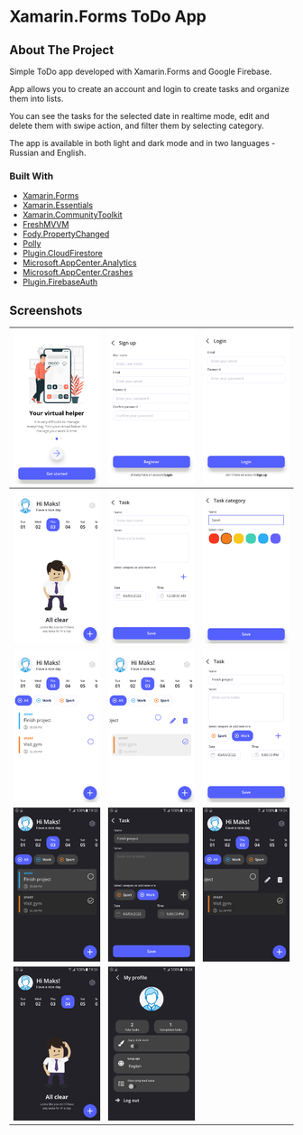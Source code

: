 <h1>Xamarin.Forms ToDo App</h1>

## About The Project

<p>Simple ToDo app developed with Xamarin.Forms and Google Firebase.</p>
<p>App allows you to create an account and login to create tasks and organize them into lists.</p>
<p>You can see the tasks for the selected date in realtime mode, edit and delete them with swipe action, and filter them by selecting category.</p>
<p>The app is available in both light and dark mode and in two languages - Russian and English.</p>

### Built With

* [Xamarin.Forms](https://docs.microsoft.com/en-us/xamarin/xamarin-forms/)
* [Xamarin.Essentials](https://docs.microsoft.com/en-us/xamarin/essentials/)
* [Xamarin.CommunityToolkit](https://docs.microsoft.com/en-us/xamarin/community-toolkit/)
* [FreshMVVM](https://github.com/rid00z/FreshMvvm)
* [Fody.PropertyChanged](https://github.com/Fody/PropertyChanged)
* [Polly](https://github.com/App-vNext/Polly)
* [Plugin.CloudFirestore](https://github.com/f-miyu/Plugin.CloudFirestore)
* [Microsoft.AppCenter.Analytics](https://www.nuget.org/packages/Microsoft.AppCenter.Analytics/)
* [Microsoft.AppCenter.Crashes](https://www.nuget.org/packages/Microsoft.AppCenter.Crashes/)
* [Plugin.FirebaseAuth](https://github.com/f-miyu/Plugin.FirebaseAuth)

## Screenshots
<table>
<thead>
  <tr>
    <th class="tg-0lax"><img src="https://github.com/reminmax/ToDoApp/blob/master/Screenshots/Screenshot_20220303-181216.png?raw=true" Width="240" /></th>
    <th class="tg-0lax"><img src="https://github.com/reminmax/ToDoApp/blob/master/Screenshots/Screenshot_20220303-181228.png?raw=true" Width="240" /></th>
    <th class="tg-0lax"><img src="https://github.com/reminmax/ToDoApp/blob/master/Screenshots/Screenshot_20220303-181239.png?raw=true" Width="240" /></th>
  </tr>
</thead>
<tbody>
  <tr>
    <td class="tg-0lax"><img src="https://github.com/reminmax/ToDoApp/blob/master/Screenshots/Screenshot_20220303-181438.png?raw=true" Width="240" /></td>
    <td class="tg-0lax"><img src="https://github.com/reminmax/ToDoApp/blob/master/Screenshots/Screenshot_20220303-181511.png?raw=true" Width="240" /></td>
    <td class="tg-0lax"><img src="https://github.com/reminmax/ToDoApp/blob/master/Screenshots/Screenshot_20220303-181618.png?raw=true" Width="240" /></td>
  </tr>
  <tr>
    <td class="tg-0lax"><img src="https://github.com/reminmax/ToDoApp/blob/master/Screenshots/Screenshot_20220303-183552.png?raw=true" Width="240" /></td>
    <td class="tg-0lax"><img src="https://github.com/reminmax/ToDoApp/blob/master/Screenshots/Screenshot_20220303-183710.png?raw=true" Width="240" /></td>
    <td class="tg-0lax"><img src="https://github.com/reminmax/ToDoApp/blob/master/Screenshots/Screenshot_20220303-193326.png?raw=true" Width="240" /></td>
  </tr>
  <tr>
    <td class="tg-0lax"><img src="https://github.com/reminmax/ToDoApp/blob/master/Screenshots/Screenshot_20220303-193357.png?raw=true" Width="240" /></td>
    <td class="tg-0lax"><img src="https://github.com/reminmax/ToDoApp/blob/master/Screenshots/Screenshot_20220303-193408.png?raw=true" Width="240" /></td>
    <td class="tg-0lax"><img src="https://github.com/reminmax/ToDoApp/blob/master/Screenshots/Screenshot_20220303-193422.png?raw=true" Width="240" /></td>
  </tr>
  <tr>
    <td class="tg-0lax"><img src="https://github.com/reminmax/ToDoApp/blob/master/Screenshots/Screenshot_20220303-193433.png?raw=true" Width="240" /></td>
    <td class="tg-0lax"><img src="https://github.com/reminmax/ToDoApp/blob/master/Screenshots/Screenshot_20220303-193452.png?raw=true" Width="240" /></td>
  </tr>
</tbody>
</table>
